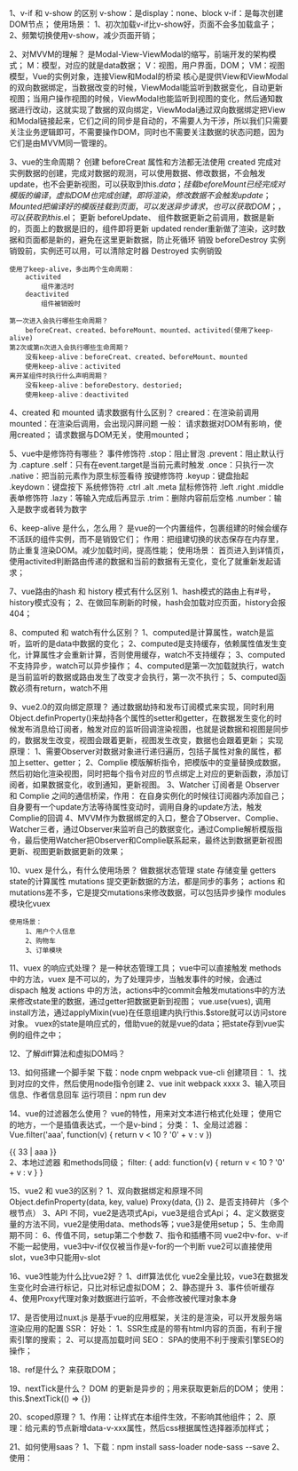 1、v-if 和 v-show 的区别
    v-show：是display：none、block
    v-if：是每次创建DOM节点；
    使用场景：
        1、初次加载v-if比v-show好，页面不会多加载盒子；
        2、频繁切换使用v-show，减少页面开销；

2、对MVVM的理解？
    是Modal-View-ViewModal的缩写，前端开发的架构模式；
    M：模型，对应的就是data数据；
    V：视图，用户界面，DOM；
    VM：视图模型，Vue的实例对象，连接View和Modal的桥梁
    核心是提供View和ViewModal的双向数据绑定，当数据改变的时候，ViewModal能监听到数据变化，自动更新视图；当用户操作视图的时候，ViewModal也能监听到视图的变化，然后通知数据进行改动，这就实现了数据的双向绑定，ViewModal通过双向数据绑定把View和Modal链接起来，它们之间的同步是自动的，不需要人为干涉，所以我们只需要关注业务逻辑即可，不需要操作DOM，同时也不需要关注数据的状态问题，因为它们是由MVVM同一管理的。

3、vue的生命周期？
    创建
        beforeCreat
            属性和方法都无法使用
        created
            完成对实例数据的创建，完成对数据的观测，可以使用数据、修改数据，不会触发update，也不会更新视图，可以获取到this.$data；
    挂载
        beforeMount
            已经完成对模版的编译，虚拟DOM也完成创建，即将渲染，修改数据不会触发update；
        Mounted
            把编译好的模版挂载到页面，可以发送异步请求，也可以获取DOM；，可以获取到this.$el；
    更新
        beforeUpdate、
            组件数据更新之前调用，数据是新的，页面上的数据是旧的，组件即将更新
        updated
            render重新做了渲染，这时数据和页面都是新的，避免在这里更新数据，防止死循环
    销毁
        beforeDestroy
            实例销毁前，实例还可以用，可以清除定时器
        Destroyed
            实例销毁

    使用了keep-alive，多出两个生命周期：
        activited
            组件激活时
        deactivited
            组件被销毁时

    第一次进入会执行哪些生命周期？
        beforeCreat、created、beforeMount、mounted、activited(使用了keep-alive)
    第2次或第n次进入会执行哪些生命周期？
        没有keep-alive：beforeCreat、created、beforeMount、mounted
        使用keep-alive：activited
    离开某组件时执行什么声明周期？
        没有keep-alive：beforeDestory、destoried;
        使用keep-alive：deactivited

4、created 和 mounted 请求数据有什么区别？
    creared：在渲染前调用
    mounted：在渲染后调用，会出现闪屏问题
    一般：
        请求数据对DOM有影响，使用created；
        请求数据与DOM无关，使用mounted；

5、vue中是修饰符有哪些？
    事件修饰符
        .stop：阻止冒泡
        .prevent：阻止默认行为
        .capture
        .self：只有在event.target是当前元素时触发
        .once：只执行一次
        .native：把当前元素作为原生标签看待
    按键修饰符
        .keyup：键盘抬起
        .keydown：键盘按下
    系统修饰符
        .ctrl
        .alt
        .meta
    鼠标修饰符
        .left
        .right
        .middle
    表单修饰符
        .lazy：等输入完成后再显示
        .trim：删除内容前后空格
        .number：输入是数字或者转为数字

6、keep-alive 是什么，怎么用？
    是vue的一个内置组件，包裹组建的时候会缓存不活跃的组件实例，而不是销毁它们；
    作用：把组建切换的状态保存在内存里，防止重复渲染DOM。减少加载时间，提高性能；
    使用场景：
        首页进入到详情页，使用activited判断路由传递的数据和当前的数据有无变化，变化了就重新发起请求；

7、vue路由的hash 和 history 模式有什么区别
    1、hash模式的路由上有#号，history模式没有；
    2、在做回车刷新的时候，hash会加载对应页面，history会报404；

8、computed 和 watch有什么区别？
    1、computed是计算属性，watch是监听，监听的是data中数据的变化；
    2、computed是支持缓存，依赖属性值发生变化，计算属性才会重新计算，否则使用缓存，watch不支持缓存；
    3、computed不支持异步，watch可以异步操作；
    4、computed是第一次加载就执行，watch是当前监听的数据或路由发生了改变才会执行，第一次不执行；
    5、computed函数必须有return，watch不用

9、vue2.0的双向绑定原理？
    通过数据劫持和发布订阅模式来实现，同时利用Object.definProperty()来劫持各个属性的setter和getter，在数据发生变化的时候发布消息给订阅者，触发对应的监听回调渲染视图，也就是说数据和视图是同步的，数据发生改变，视图会跟着更新，视图发生改变，数据也会跟着更新；
    实现原理：
        1、需要Observer对数据对象进行递归遍历，包括子属性对象的属性，都加上setter、getter；
        2、Complie 模版解析指令，把模版中的变量替换成数据，然后初始化渲染视图，同时把每个指令对应的节点绑定上对应的更新函数，添加订阅者，如果数据变化，收到通知，更新视图。
        3、Watcher 订阅者是 Observer 和 Complie 之间的通信桥梁，作用：
            在自身实例化的时候往订阅器内添加自己；
            自身要有一个update方法等待属性变动时，调用自身的update方法，触发Complie的回调
        4、MVVM作为数据绑定的入口，整合了Observer、Complie、Watcher三者，通过Observer来监听自己的数据变化，通过Complie解析模版指令，最后使用Watcher把Observer和Complie联系起来，最终达到数据更新视图更新、视图更新数据更新的效果；

10、vuex 是什么，有什么使用场景？
    做数据状态管理
    state       存储变量
    getters     state的计算属性
    mutations   提交更新数据的方法，都是同步的事务；
    actions     和mutations差不多，它是提交mutations来修改数据，可以包括异步操作
    modules     模块化vuex

    使用场景：
        1、用户个人信息
        2、购物车
        3、订单模块

11、vuex 的响应式处理？
    是一种状态管理工具；
    vue中可以直接触发 methods 中的方法，vuex 是不可以的，为了处理异步，当触发事件的时候，会通过 dispach 触发 actions 中的方法，actions中的commit会触发mutations中的方法来修改state里的数据，通过getter把数据更新到视图；
    vue.use(vues), 调用install方法，通过applyMixin(vue)在任意组建内执行this.$store就可以访问store对象。
    vuex的state是响应式的，借助vue的就是vue的data；把state存到vue实例的组件之中；

12、了解diff算法和虚拟DOM吗？


13、如何搭建一个脚手架
    下载：node cnpm webpack vue-cli
    创建项目：
        1、找到对应的文件，然后使用node指令创建
        2、vue init webpack xxxx
        3、输入项目信息、作者信息回车
    运行项目：npm run dev

14、vue的过滤器怎么使用？
    vue的特性，用来对文本进行格式化处理；
    使用它的地方，一个是插值表达式，一个是v-bind；
    分类： 
        1、全局过滤器：
            Vue.filter('aaa', function(v) {
                return v < 10 ? '0' + v : v
            })
            <div>{{ 33 | aaa }}</div>
        2、本地过滤器
            和methods同级；
            filter: {
                add: function(v) {
                    return v < 10 ? '0' + v : v
                }
            }

15、vue2 和 vue3的区别？
    1、双向数据绑定和原理不同
        Object.definProperty(data, key, value) Proxy(data, {})
    2、是否支持碎片（多个根节点）
    3、API 不同，vue2是选项式Api，vue3是组合式Api；
    4、定义数据变量的方法不同，vue2是使用data、methods等；vue3是使用setup；
    5、生命周期不同：
    6、传值不同，setup第二个参数
    7、指令和插槽不同 
        vue2中v-for、v-if不能一起使用，vue3中v-if仅仅被当作是v-for的一个判断
        vue2可以直接使用slot，vue3中只能用v-slot

16、vue3性能为什么比vue2好？
    1、diff算法优化
        vue2全量比较，vue3在数据发生变化时会进行标记，只比对标记虚拟DOM；
    2、静态提升
    3、事件侦听缓存
    4、使用Proxy代理对象对数据进行监听，不会修改被代理对象本身

17、是否使用过nuxt.js
    是基于vue的应用框架，关注的是渲染，可以开发服务端渲染应用的配置
    SSR：
        好处：
            1、SSR生成是的带有html内容的页面，有利于搜索引擎的搜索；
            2、可以提高加载时间
    SEO：
    SPA的使用不利于搜索引擎SEO的操作；

18、ref是什么？
    来获取DOM；

19、nextTick是什么？
    DOM 的更新是异步的；用来获取更新后的DOM；
    使用：
        this.$nextTick(() => {})

20、scoped原理？
    1、作用：让样式在本组件生效，不影响其他组件；
    2、原理：给元素的节点新增data-v-xxx属性，然后css根据属性选择器添加样式；

21、如何使用saas？
    1、下载：npm install sass-loader node-sass --save
    2、使用：<style lang="sass" scoped></ style>
    3、样式穿透：
        .父元素 /deep/ .子元素 {}

22、组件之间的通信？
    1、父 ---> 子
        父组件：<Child :msg="msg" />
        子组件：使用props接收
            props: ['mas']
            props: {
                msh: 数据类型；
            }
    1、子 ---> 父
        父组件：<Child @childChange="getChildValue" />
        子组件：
            this.$emit('childChange', data)
                childChange——自定义事件名称
                data——传递的数据
    1、兄弟之间
        通过一个中转实现bus：
            import Vue from 'vue';
            export default new Vue;
        A兄弟组件传值：
            import bus from 'bus'
            bus.$emit('toBcom', data)
        B兄弟组件接收：
            import bus from 'bus'
            bus.$on('toBcom', (data) => {
                // data 就是传过来的数据
            })

23、props、data优先级
    props ===> methods ===> data ===> computed ===> watch 

24、vue打包后出现空白页？
    配置publicPath

25、vue 路由传值？
    1、显示：
        传递：
            this.$router.push({
                path: '/about',
                query: {
                    a: 1
                }
            })
        接收：
            this.$router.query.id;

    2、隐式：
        传递：
            this.$router.push({
                name: 'About',
                params: {
                    a: 1
                }
            })
        接收：
            this.$router.params.id;

26、路由导航守卫有哪些？
     1、全局
        beforeEach((to, from, next) => {})
        beforeResolve
        afterEach
     2、路由独享
        beforeEnter
     3、组价内；
        beforeRouterEnter、beforeRouterUpdate、beforeRouterLeave

    使用场景：
        判断是否登陆，如果登陆就next()，否则跳转到登陆页面；

27、diff算法的理解？
    功能：提升性能；
    虚拟DOM ===> 把DOM数据化
    虚拟节点：
        {
            children: [],
            data: {},
            elm: div,
            key: undefined,
            sel: 'div',
            text: '海绵宝宝',
        }
        对应真实节点为：<div>海绵宝宝</div>
    新老节点替换规则：
        1、如果新老节点不是同一个节点名称，直接暴力删除旧节点，创建新的节点；
        2、做同级比较，忽略跨层级移动；
        3、如果是相同类型节点：
            3.1、新节点没有childeren，那就证明是文本节点，创建文本节点替换旧节点；
            3.2、新节点有children，旧的没有，删除旧的，创建新的；
            3.3、新节点有children，旧的有children(diff算法核心：使用key值比对)：
                3.3.1、旧前 和 新前
                    匹配：旧前指针++、新前指针++；
                3.3.2、旧后 和 新后
                    匹配：旧后指针--、新后指针--；
                3.3.3、旧前 和 新后
                    匹配：旧前指针++、新后指针--；
                3.3.4、旧后 和 新前
                    匹配：旧后指针--、新前指针++；
                3.3.5、以上情况都不满足 ===> 查找
                3.3.6、创建和删除

        【注：为了提升性能，对列表节点一定要使用key，用来确认节点更改前后是不是同一个节点】

28、Composition API 与 Options API 有什么区别？
    在 Composition API 中，根据代码逻辑功能来组织的，一个功能所定义的所有 API 都会放到一起，这样即使功能复杂，代码量增大，都可以一下子定位到某个功能的所有代码，代码维护方便。它的最大特点就是：高内聚，低耦合。
    1、生命周期：
        beforeCreate===>setup()
        created=======>setup()
        beforeMount ===>onBeforeMount
        mounted=======>onMounted
        beforeUpdate===>onBeforeUpdate
        updated =======>onUpdated
        beforeUnmount ==>onBeforeUnmount
        unmounted =====>onUnmounted

29、watch 和 watchEffect 的区别？
    1、watch 需要传入监听的数据源，而 watchEffect 可以自动手机数据源作为依赖。
    2、watch 可以访问倒改变之前和之后的值，watchEffect 只能获取改变后的值。
    3、watch 运行的时候不会立即执行，值改变后才会执行，而 watchEffect 运行后可立即执行。这一点可以通过 watch 的配置项 immediate 改变。

30、v-for 和 v-if 优先级？
    1.在vue2中，v-for的优先级高于v-if；
    2.在vue3中，又恰好相反v-if的优先级是高于v-for的；

31、Vue Composition API 和 react Hooks 的区别？
    1、原理上：react hooks 底层是基于链表实现的，当组件渲染时会顺序地执行所有的 hooks ，每个 hook 的 next 指向下一个 hook。vue hook 只会调用一次，原因在于它对数据的响应是基于 proxy 的，对数据直接代理观察，只要任何地方改动了 data，相关的 function/template 都会被重新计算。
    2、代码执行：react hooks 是在每次组件渲染时运行，vue setup 只会在组件创建时运行一次；vue composition API 的 setup 晚于 beforecreate 早于 create 被调用
    3、声明状态：react hooks 使用 useState hooks 来初始化状态，vue 声明状态主要是 ref 和 reactive，其中 ref 返回一个响应式对象，通过 value 属性访问到，可用于基本类型/对象。reactive 只将对象作为输入，并返回响应式代理（使用了对象解构会失去响应性）